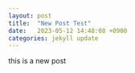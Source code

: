 ```yaml
---
layout: post
title:  "New Post Test"
date:   2023-05-12 14:48:08 +0900
categories: jekyll update
---
```

this is a new post
